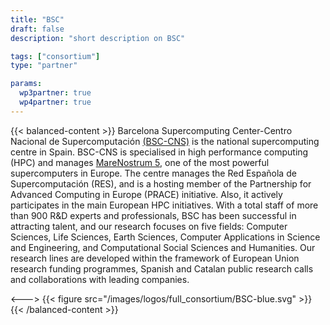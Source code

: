 ```yaml
---
title: "BSC"
draft: false
description: "short description on BSC"

tags: ["consortium"]
type: "partner" 

params:
  wp3partner: true
  wp4partner: true
---
```

{{< balanced-content >}}
Barcelona Supercomputing Center-Centro Nacional de Supercomputación [(BSC-CNS)](https://www.bsc.es) is the national supercomputing centre in Spain. BSC-CNS is specialised in high performance computing (HPC) and manages [MareNostrum 5](https://www.bsc.es/ca/marenostrum/marenostrum-5), one of the most powerful supercomputers in Europe. The centre manages the Red Española de Supercomputación (RES), and is a hosting member of the Partnership for Advanced Computing in Europe (PRACE) initiative. Also, it actively participates in the main European HPC initiatives. With a total staff of more than 900 R&D experts and professionals, BSC has been successful in attracting talent, and our research focuses on five fields: Computer Sciences, Life Sciences, Earth Sciences, Computer Applications in Science and Engineering, and Computational Social Sciences and Humanities. Our research lines are developed within the framework of European Union research funding programmes, Spanish and Catalan public research calls and collaborations with leading companies.

<--->
{{< figure src="/images/logos/full_consortium/BSC-blue.svg" >}}
{{< /balanced-content >}}